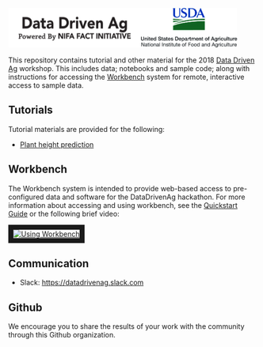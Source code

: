 

<img src="images/datadrivenag_logo.png" height=80><img src="images/usda_centered_300.jpg" height=80>

This repository contains tutorial and other material for the 2018 [Data Driven Ag](https://www.datadrivenag.org) workshop.  This includes data; notebooks and sample code; along with instructions for accessing the [Workbench](https://www.workshop1.nationaldataservice.org) system for remote, interactive access to sample data.

## Tutorials
Tutorial materials are provided for the following:
* [Plant height prediction](height_prediction)

## Workbench
The Workbench system is intended to provide web-based access to pre-configured data and software for the DataDrivenAg hackathon. For more information about accessing and using workbench, see the [Quickstart Guide](workbench.md) or the following brief video:

<a href="http://www.youtube.com/watch?feature=player_embedded&v=eUTT-VL1LGQ" target="_blank"><img src="http://img.youtube.com/vi/eUTT-VL1LGQ/0.jpg"  alt="Using Workbench" width="240" height="180" border="10" /></a>

## Communication
* Slack: https://datadrivenag.slack.com

## Github
We encourage you to share the results of your work with the community through this Github organization. 
